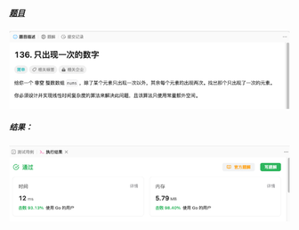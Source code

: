 ##### [题目](https://leetcode.cn/problems/single-number/?envType=study-plan-v2&envId=leetcode-75)
![pic](img.png)

##### 结果：
![pic](result.png)

